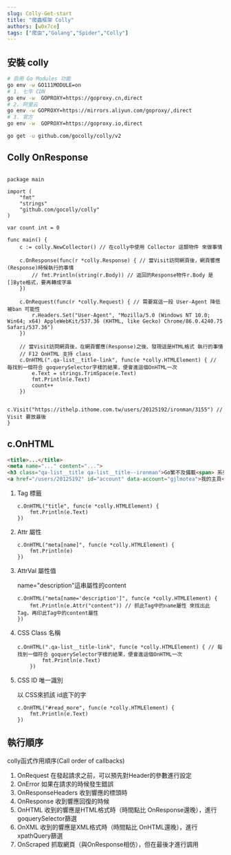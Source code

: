```yaml
---
slug: Colly-Get-start
title: "爬蟲框架 Colly"
authors: [w0x7ce]
tags: ["爬虫","Golang","Spider","Colly"]
---
```



## 安裝 colly

```bash
# 启用 Go Modules 功能
go env -w GO111MODULE=on
# 1. 七牛 CDN
go env -w  GOPROXY=https://goproxy.cn,direct
# 2. 阿里云
go env -w GOPROXY=https://mirrors.aliyun.com/goproxy/,direct
# 3. 官方
go env -w  GOPROXY=https://goproxy.io,direct
```

```bash
go get -u github.com/gocolly/colly/v2
```

## Colly OnResponse

```Golang

package main

import (
    "fmt"
    "strings"
    "github.com/gocolly/colly"
)

var count int = 0

func main() {
    c := colly.NewCollector() // 在colly中使用 Collector 這類物件 來做事情

    c.OnResponse(func(r *colly.Response) { // 當Visit訪問網頁後，網頁響應(Response)時候執行的事情
        // fmt.Println(string(r.Body)) // 返回的Response物件r.Body 是[]Byte格式，要再轉成字串
    })

    c.OnRequest(func(r *colly.Request) { // 需要寫這一段 User-Agent 降低被ban 可能性
        r.Headers.Set("User-Agent", "Mozilla/5.0 (Windows NT 10.0; Win64; x64) AppleWebKit/537.36 (KHTML, like Gecko) Chrome/86.0.4240.75 Safari/537.36")
    })

    // 當Visit訪問網頁後，在網頁響應(Response)之後、發現這是HTML格式 執行的事情
    // F12 OnHTML 支持 class
    c.OnHTML(".qa-list__title-link", func(e *colly.HTMLElement) { // 每找到一個符合 goquerySelector字樣的結果，便會進這個OnHTML一次
        e.Text = strings.TrimSpace(e.Text)
        fmt.Println(e.Text)
        count++
    })

    c.Visit("https://ithelp.ithome.com.tw/users/20125192/ironman/3155") // Visit 要放最後
}

```

## c.OnHTML

```html
<title>...</title>
<meta name="..." content="...">
<h3 class="qa-list__title qa-list__title--ironman">Go繁不及備載<span> 系列</span></h3>
<a href="/users/20125192" id="account" data-account="gjlmotea">我的主頁</a>
```

1. Tag 標籤

   ```Golang
   c.OnHTML("title", func(e *colly.HTMLElement) {
       fmt.Println(e.Text)
   })
   ```
2. Attr 屬性

   ```Golang
   c.OnHTML("meta[name]", func(e *colly.HTMLElement) {
       fmt.Println(e)
   })
   ```
3. AttrVal 屬性值

   name="description"這串屬性的content

   ```Goalng
   c.OnHTML("meta[name='description']", func(e *colly.HTMLElement) {
       fmt.Println(e.Attr("content")) // 抓此Tag中的name屬性 來找出此Tag，再印此Tag中的content屬性
   })
   ```
4. CSS Class 名稱

   ```Golang
   c.OnHTML(".qa-list__title-link", func(e *colly.HTMLElement) { // 每找到一個符合 goquerySelector字樣的結果，便會進這個OnHTML一次
           fmt.Println(e.Text)
       })

   ```
5. CSS ID 唯一識別

   以 CSS來抓該 id底下的字

   ```Golang
   c.OnHTML("#read_more", func(e *colly.HTMLElement) {
       fmt.Println(e.Text)
   })
   ```

## 執行順序

colly函式作用順序(Call order of callbacks)

1. OnRequest
   在發起請求之前，可以預先對Header的參數進行設定
2. OnError
   如果在請求的時候發生錯誤
3. OnResponseHeaders
   收到響應的標頭時
4. OnResponse
   收到響應回復的時候
5. OnHTML
   收到的響應是HTML格式時（時間點比 OnResponse還晚），進行goquerySelector篩選
6. OnXML
   收到的響應是XML格式時（時間點比 OnHTML還晚），進行xpathQuery篩選
7. OnScraped
   抓取網頁（與OnResponse相仿），但在最後才進行調用
